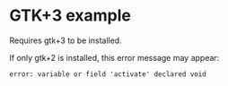 # GTK+3 example

Requires gtk+3 to be installed.

If only gtk+2 is installed, this error message may appear:

    error: variable or field 'activate' declared void

